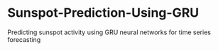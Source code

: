 # Sunspot-Prediction-Using-GRU
Predicting sunspot activity using GRU neural networks for time series forecasting
